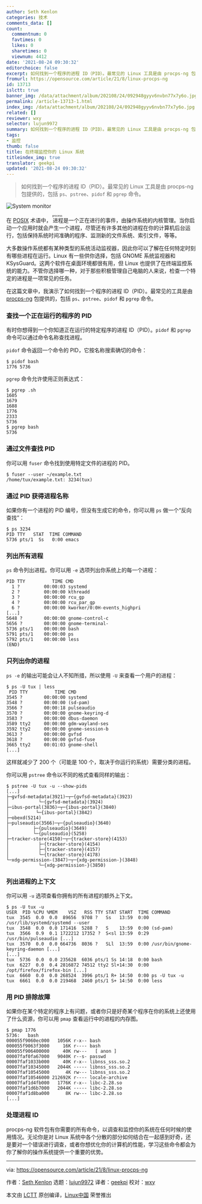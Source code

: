 ```yaml
---
author: Seth Kenlon
categories: 技术
comments_data: []
count:
  commentnum: 0
  favtimes: 0
  likes: 0
  sharetimes: 0
  viewnum: 4412
date: '2021-08-24 09:30:32'
editorchoice: false
excerpt: 如何找到一个程序的进程 ID（PID）。最常见的 Linux 工具是由 procps-ng 包提供的，包括 ps、pstree、pidof 和 pgrep 命令。
fromurl: https://opensource.com/article/21/8/linux-procps-ng
id: 13713
islctt: true
banner_img: /data/attachment/album/202108/24/092948gyyv6nvbn77x7y6o.jpg
permalink: /article-13713-1.html
index_img: /data/attachment/album/202108/24/092948gyyv6nvbn77x7y6o.jpg.thumb.jpg
related: []
reviewer: wxy
selector: lujun9972
summary: 如何找到一个程序的进程 ID（PID）。最常见的 Linux 工具是由 procps-ng 包提供的，包括 ps、pstree、pidof 和 pgrep 命令。
tags:
- 监控
thumb: false
title: 在终端监控你的 Linux 系统
titleindex_img: true
translator: geekpi
updated: '2021-08-24 09:30:32'
---
```



> 
> 如何找到一个程序的进程 ID（PID）。最常见的 Linux 工具是由 procps-ng 包提供的，包括 `ps`、`pstree`、`pidof` 和 `pgrep` 命令。
> 
> 
> 


![](/data/attachment/album/202108/24/092948gyyv6nvbn77x7y6o.jpg "System monitor")


在 [POSIX](https://opensource.com/article/19/7/what-posix-richard-stallman-explains) 术语中，<ruby> 进程 <rt>  process </rt></ruby>是一个正在进行的事件，由操作系统的内核管理。当你启动一个应用时就会产生一个进程，尽管还有许多其他的进程在你的计算机后台运行，包括保持系统时间准确的程序、监测新的文件系统、索引文件，等等。


大多数操作系统都有某种类型的系统活动监视器，因此你可以了解在任何特定时刻有哪些进程在运行。Linux 有一些供你选择，包括 GNOME 系统监视器和 KSysGuard。这两个软件在桌面环境都很有用，但 Linux 也提供了在终端监控系统的能力。不管你选择哪一种，对于那些积极管理自己电脑的人来说，检查一个特定的进程是一项常见的任务。


在这篇文章中，我演示了如何找到一个程序的进程 ID（PID）。最常见的工具是由 [procps-ng](https://gitlab.com/procps-ng) 包提供的，包括 `ps`、`pstree`、`pidof` 和 `pgrep` 命令。


### 查找一个正在运行的程序的 PID


有时你想得到一个你知道正在运行的特定程序的进程 ID（PID）。`pidof` 和 `pgrep` 命令可以通过命令名称查找进程。


`pidof` 命令返回一个命令的 PID，它按名称搜索确切的命令：



```
$ pidof bash
1776 5736

```

`pgrep` 命令允许使用正则表达式：



```
$ pgrep .sh
1605
1679
1688
1776
2333
5736
$ pgrep bash
5736

```

### 通过文件查找 PID


你可以用 `fuser` 命令找到使用特定文件的进程的 PID。



```
$ fuser --user ~/example.txt          
/home/tux/example.txt: 3234(tux)

```

### 通过 PID 获得进程名称


如果你有一个进程的 PID 编号，但没有生成它的命令，你可以用 `ps` 做一个“反向查找”：



```
$ ps 3234
PID TTY   STAT  TIME COMMAND
5736 pts/1  Ss   0:00 emacs

```

### 列出所有进程


`ps` 命令列出进程。你可以用 `-e` 选项列出你系统上的每一个进程：



```
PID TTY          TIME CMD
  1 ?         00:00:03 systemd
  2 ?         00:00:00 kthreadd
  3 ?         00:00:00 rcu_gp
  4 ?         00:00:00 rcu_par_gp
  6 ?         00:00:00 kworker/0:0H-events_highpri
[...]
5648 ?        00:00:00 gnome-control-c
5656 ?        00:00:00 gnome-terminal-
5736 pts/1    00:00:00 bash
5791 pts/1    00:00:00 ps
5792 pts/1    00:00:00 less
(END)

```

### 只列出你的进程


`ps -e` 的输出可能会让人不知所措，所以使用 `-U` 来查看一个用户的进程：



```
$ ps -U tux | less
 PID TTY          TIME CMD
3545 ?        00:00:00 systemd
3548 ?        00:00:00 (sd-pam)
3566 ?        00:00:18 pulseaudio
3570 ?        00:00:00 gnome-keyring-d
3583 ?        00:00:00 dbus-daemon
3589 tty2     00:00:00 gdm-wayland-ses
3592 tty2     00:00:00 gnome-session-b
3613 ?        00:00:00 gvfsd
3618 ?        00:00:00 gvfsd-fuse
3665 tty2     00:01:03 gnome-shell
[...]

```

这样就减少了 200 个（可能是 100 个，取决于你运行的系统）需要分类的进程。


你可以用 `pstree` 命令以不同的格式查看同样的输出：



```
$ pstree -U tux -u --show-pids
[...]
├─gvfsd-metadata(3921)─┬─{gvfsd-metadata}(3923)
│           └─{gvfsd-metadata}(3924)
├─ibus-portal(3836)─┬─{ibus-portal}(3840)
│          └─{ibus-portal}(3842)
├─obexd(5214)
├─pulseaudio(3566)─┬─{pulseaudio}(3640)
│         ├─{pulseaudio}(3649)
│         └─{pulseaudio}(5258)
├─tracker-store(4150)─┬─{tracker-store}(4153)
│           ├─{tracker-store}(4154)
│           ├─{tracker-store}(4157)
│           └─{tracker-store}(4178)
└─xdg-permission-(3847)─┬─{xdg-permission-}(3848)
            └─{xdg-permission-}(3850)

```

### 列出进程的上下文


你可以用 `-u` 选项查看你拥有的所有进程的额外上下文。



```
$ ps -U tux -u
USER  PID %CPU %MEM    VSZ   RSS TTY STAT START  TIME COMMAND
tux  3545  0.0  0.0  89656  9708 ?   Ss   13:59  0:00 /usr/lib/systemd/systemd --user
tux  3548  0.0  0.0 171416  5288 ?   S    13:59  0:00 (sd-pam)
tux  3566  0.9  0.1 1722212 17352 ?  S<sl 13:59  0:29 /usr/bin/pulseaudio [...]
tux  3570  0.0  0.0 664736  8036 ?   SLl  13:59  0:00 /usr/bin/gnome-keyring-daemon [...]
[...]
tux  5736  0.0  0.0 235628  6036 pts/1 Ss 14:18  0:00 bash
tux  6227  0.0  0.4 2816872 74512 tty2 Sl+14:30  0:00 /opt/firefox/firefox-bin [...]
tux  6660  0.0  0.0 268524  3996 pts/1 R+ 14:50  0:00 ps -U tux -u
tux  6661  0.0  0.0 219468  2460 pts/1 S+ 14:50  0:00 less

```

### 用 PID 排除故障


如果你在某个特定的程序上有问题，或者你只是好奇某个程序在你的系统上还使用了什么资源，你可以用 `pmap` 查看运行中的进程的内存图。



```
$ pmap 1776
5736:   bash
000055f9060ec000   1056K r-x-- bash
000055f9063f3000     16K r---- bash
000055f906400000     40K rw---   [ anon ]
00007faf0fa67000   9040K r--s- passwd
00007faf1033b000     40K r-x-- libnss_sss.so.2
00007faf10345000   2044K ----- libnss_sss.so.2
00007faf10545000      4K rw--- libnss_sss.so.2
00007faf10546000 212692K r---- locale-archive
00007faf1d4fb000   1776K r-x-- libc-2.28.so
00007faf1d6b7000   2044K ----- libc-2.28.so
00007faf1d8ba000      8K rw--- libc-2.28.so
[...]

```

### 处理进程 ID


procps-ng 软件包有你需要的所有命令，以调查和监控你的系统在任何时候的使用情况。无论你是对 Linux 系统中各个分散的部分如何结合在一起感到好奇，还是要对一个错误进行调查，或者你想优化你的计算机的性能，学习这些命令都会为你了解你的操作系统提供一个重要的优势。




---


via: <https://opensource.com/article/21/8/linux-procps-ng>


作者：[Seth Kenlon](https://opensource.com/users/seth) 选题：[lujun9972](https://github.com/lujun9972) 译者：[geekpi](https://github.com/geekpi) 校对：[wxy](https://github.com/wxy)


本文由 [LCTT](https://github.com/LCTT/TranslateProject) 原创编译，[Linux中国](https://linux.cn/) 荣誉推出